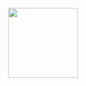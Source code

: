 <p align="center">
  <img src="https://user-images.githubusercontent.com/47147484/136712257-bf88799b-f3e8-4102-bf77-91bdf6a9f5b6.png" style="max-width:100%;" height="140" />
</p>
